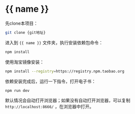 # {{ name }}

先clone本项目：

```bash
git clone {git地址}
```

进入到 `{{ name }}` 文件夹，执行安装依赖包命令：

```bash
npm install
```

使用淘宝镜像安装：

```bash
npm install --registry=https://registry.npm.taobao.org
```

依赖安装完成后，运行一下指令，打开电子书：

```bash
npm run dev
```

默认情况会自动打开浏览器；如果没有自动打开浏览器，可以复制 `http://localhost:8666/` ，在浏览器中打开。
